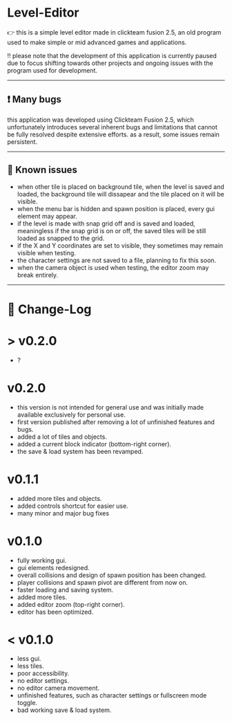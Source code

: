 # Level-Editor

👉 this is a simple level editor made in clickteam fusion 2.5, an old program used to make simple or mid advanced games and applications.

‼️ please note that the development of this application is currently paused due to focus shifting towards other projects and ongoing issues with the program used for development.

---

## ❗ Many bugs

this application was developed using Clickteam Fusion 2.5, which unfortunately introduces several inherent bugs and limitations that cannot be fully resolved despite extensive efforts. as a result, some issues remain persistent.

---

## 💢 Known issues

- when other tile is placed on background tile, when the level is saved and loaded, the background tile will dissapear and the tile placed on it will be visible.
- when the menu bar is hidden and spawn position is placed, every gui element may appear.
- if the level is made with snap grid off and is saved and loaded, meaningless if the snap grid is on or off, the saved tiles will be still loaded as snapped to the grid.
- if the X and Y coordinates are set to visible, they sometimes may remain visible when testing.
- the character settings are not saved to a file, planning to fix this soon.
- when the camera object is used when testing, the editor zoom may break entirely.

---

# 📜 Change-Log

# > v0.2.0
- ?

# v0.2.0
- this version is not intended for general use and was initially made available exclusively for personal use.
- first version published after removing a lot of unfinished features and bugs.
- added a lot of tiles and objects.
- added a current block indicator (bottom-right corner).
- the save & load system has been revamped.

# v0.1.1
- added more tiles and objects.
- added controls shortcut for easier use.
- many minor and major bug fixes

# v0.1.0
- fully working gui.
- gui elements redesigned.
- overall collisions and design of spawn position has been changed.
- player collisions and spawn pivot are different from now on.
- faster loading and saving system.
- added more tiles.
- added editor zoom (top-right corner).
- editor has been optimized.

# < v0.1.0
- less gui.
- less tiles.
- poor accessibility.
- no editor settings.
- no editor camera movement.
- unfinished features, such as character settings or fullscreen mode toggle.
- bad working save & load system.
